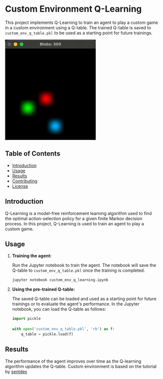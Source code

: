 # Custom Environment Q-Learning

This project implements Q-Learning to train an agent to play a custom game in a custom environment using a Q-table. The trained Q-table is saved to `custom_env_q_table.pkl` to be used as a starting point for future trainings.

![Screenshot of the Custom environment](sample.png)

## Table of Contents

- [Introduction](#introduction)
- [Usage](#usage)
- [Results](#results)
- [Contributing](#contributing)
- [License](#license)

## Introduction

Q-Learning is a model-free reinforcement learning algorithm used to find the optimal action-selection policy for a given finite Markov decision process. In this project, Q-Learning is used to train an agent to play a custom game.

## Usage

1. **Training the agent:**

    Run the Jupyter notebook to train the agent. The notebook will save the Q-table to `custom_env_q_table.pkl` once the training is completed.

    ```bash
    jupyter notebook custom_env_q_learning.ipynb
    ```

2. **Using the pre-trained Q-table:**

    The saved Q-table can be loaded and used as a starting point for future trainings or to evaluate the agent's performance. In the Jupyter notebook, you can load the Q-table as follows:

    ```python
    import pickle

    with open('custom_env_q_table.pkl', 'rb') as f:
        q_table = pickle.load(f)
    ```

## Results

The performance of the agent improves over time as the Q-learning algorithm updates the Q-table. Custom environment is based on the tutorial by [sentdex](https://www.youtube.com/@sentdex)